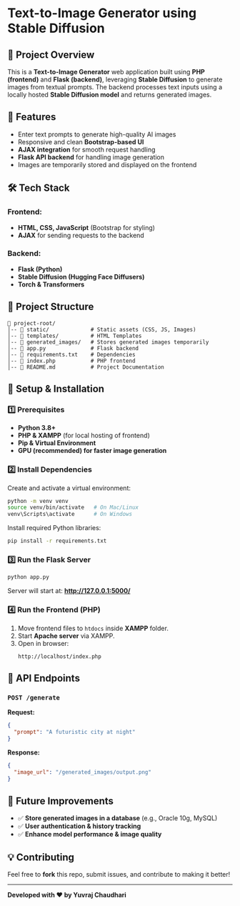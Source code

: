 # Text-to-Image Generator using Stable Diffusion

## 📌 Project Overview
This is a **Text-to-Image Generator** web application built using **PHP (frontend)** and **Flask (backend)**, leveraging **Stable Diffusion** to generate images from textual prompts. The backend processes text inputs using a locally hosted **Stable Diffusion model** and returns generated images.

## 🚀 Features
- Enter text prompts to generate high-quality AI images
- Responsive and clean **Bootstrap-based UI**
- **AJAX integration** for smooth request handling
- **Flask API backend** for handling image generation
- Images are temporarily stored and displayed on the frontend

## 🛠️ Tech Stack
### Frontend:
- **HTML, CSS, JavaScript** (Bootstrap for styling)
- **AJAX** for sending requests to the backend

### Backend:
- **Flask (Python)**
- **Stable Diffusion (Hugging Face Diffusers)**
- **Torch & Transformers**

## 📂 Project Structure
```
📂 project-root/
│-- 📂 static/             # Static assets (CSS, JS, Images)
│-- 📂 templates/          # HTML Templates
│-- 📂 generated_images/   # Stores generated images temporarily
│-- 📄 app.py              # Flask backend
│-- 📄 requirements.txt    # Dependencies
│-- 📄 index.php           # PHP frontend
│-- 📄 README.md           # Project Documentation
```

## 🔧 Setup & Installation
### 1️⃣ Prerequisites
- **Python 3.8+**
- **PHP & XAMPP** (for local hosting of frontend)
- **Pip & Virtual Environment**
- **GPU (recommended) for faster image generation**

### 2️⃣ Install Dependencies
Create and activate a virtual environment:
```bash
python -m venv venv
source venv/bin/activate   # On Mac/Linux
venv\Scripts\activate      # On Windows
```
Install required Python libraries:
```bash
pip install -r requirements.txt
```

### 3️⃣ Run the Flask Server
```bash
python app.py
```
Server will start at: **http://127.0.0.1:5000/**

### 4️⃣ Run the Frontend (PHP)
1. Move frontend files to `htdocs` inside **XAMPP** folder.
2. Start **Apache server** via XAMPP.
3. Open in browser:
   ```
   http://localhost/index.php
   ```

## 🔗 API Endpoints
### `POST /generate`
**Request:**
```json
{
  "prompt": "A futuristic city at night"
}
```
**Response:**
```json
{
  "image_url": "/generated_images/output.png"
}
```

## 🎯 Future Improvements
- ✅ **Store generated images in a database** (e.g., Oracle 10g, MySQL)
- ✅ **User authentication & history tracking**
- ✅ **Enhance model performance & image quality**

## 💡 Contributing
Feel free to **fork** this repo, submit issues, and contribute to making it better!

---
**Developed with ❤️ by Yuvraj Chaudhari**

